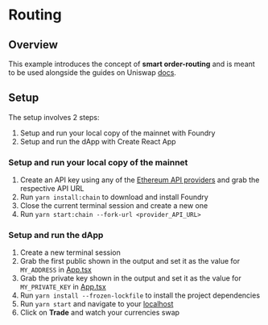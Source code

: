 # Routing

## Overview

This example introduces the concept of **smart order-routing** and is meant to be used alongside the guides on Uniswap [docs](https://docs.uniswap.org/).
## Setup
The setup involves 2 steps:
1. Setup and run your local copy of the mainnet with Foundry
2. Setup and run the dApp with Create React App

### Setup and run your local copy of the mainnet

1. Create an API key using any of the [Ethereum API providers](https://docs.ethers.io/v5/api/providers/) and grab the respective API URL
2. Run `yarn install:chain` to download and install Foundry
3. Close the current terminal session and create a new one
4. Run `yarn start:chain --fork-url <provider_API_URL>`

### Setup and run the dApp
1. Create a new terminal session
1. Grab the first public shown in the output and set it as the value for `MY_ADDRESS` in [App.tsx](./src/App.tsx)
2. Grab the private key shown in the output and set it as the value for `MY_PRIVATE_KEY` in [App.tsx](./src/App.tsx)
3. Run `yarn install --frozen-lockfile` to install the project dependencies
4. Run `yarn start` and navigate to your [localhost](http://localhost:3000/)
5. Click on **Trade** and watch your currencies swap